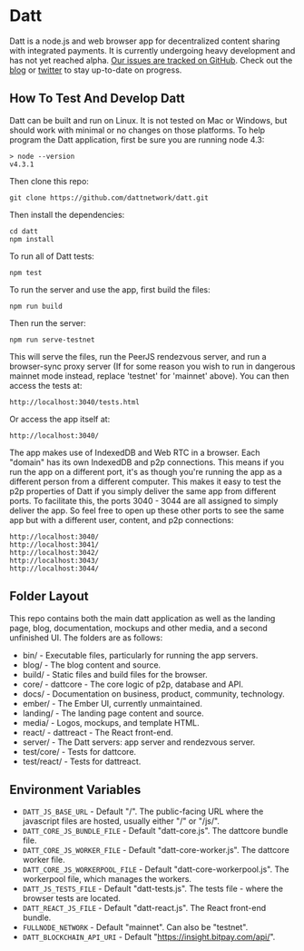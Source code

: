 Datt
====
Datt is a node.js and web browser app for decentralized content sharing with
integrated payments. It is currently undergoing heavy development and has not
yet reached alpha. [Our issues are tracked on
GitHub](https://github.com/dattnetwork/datt/issues). Check out the
[blog](http://blog.datt.co) or [twitter](https://twitter.com/dattnetwork) to
stay up-to-date on progress.

How To Test And Develop Datt
----------------------------
Datt can be built and run on Linux. It is not tested on Mac or Windows, but
should work with minimal or no changes on those platforms. To help program the
Datt application, first be sure you are running node 4.3:
```
> node --version
v4.3.1
```
Then clone this repo:
```
git clone https://github.com/dattnetwork/datt.git
```
Then install the dependencies:
```
cd datt
npm install
```
To run all of Datt tests:
```
npm test
```
To run the server and use the app, first build the files:
```
npm run build
```

Then run the server:
```
npm run serve-testnet
```

This will serve the files, run the PeerJS rendezvous server, and run a
browser-sync proxy server (If for some reason you wish to run in dangerous
mainnet mode instead, replace 'testnet' for 'mainnet' above). You can then
access the tests at:

```
http://localhost:3040/tests.html
```

Or access the app itself at:

```
http://localhost:3040/
```

The app makes use of IndexedDB and Web RTC in a browser. Each "domain" has its
own IndexedDB and p2p connections. This means if you run the app on a different
port, it's as though you're running the app as a different person from a
different computer. This makes it easy to test the p2p properties of Datt if
you simply deliver the same app from different ports. To facilitate this, the
ports 3040 - 3044 are all assigned to simply deliver the app. So feel free to
open up these other ports to see the same app but with a different user,
content, and p2p connections:
```
http://localhost:3040/
http://localhost:3041/
http://localhost:3042/
http://localhost:3043/
http://localhost:3044/
```

Folder Layout
-------------
This repo contains both the main datt application as well as the landing page,
blog, documentation, mockups and other media, and a second unfinished UI. The
folders are as follows:
- bin/ - Executable files, particularly for running the app servers.
- blog/ - The blog content and source.
- build/ - Static files and build files for the browser.
- core/ - dattcore - The core logic of p2p, database and API.
- docs/ - Documentation on business, product, community, technology.
- ember/ - The Ember UI, currently unmaintained.
- landing/ - The landing page content and source.
- media/ - Logos, mockups, and template HTML.
- react/ - dattreact - The React front-end.
- server/ - The Datt servers: app server and rendezvous server.
- test/core/ - Tests for dattcore.
- test/react/ - Tests for dattreact.

Environment Variables
---------------------
- `DATT_JS_BASE_URL` - Default "/". The public-facing URL where the javascript
  files are hosted, usually either "/" or "/js/".
- `DATT_CORE_JS_BUNDLE_FILE` - Default "datt-core.js". The dattcore bundle
  file.
- `DATT_CORE_JS_WORKER_FILE` - Default "datt-core-worker.js". The dattcore
  worker file.
- `DATT_CORE_JS_WORKERPOOL_FILE` - Default "datt-core-workerpool.js". The
  workerpool file, which manages the workers.
- `DATT_JS_TESTS_FILE` - Default "datt-tests.js". The tests file - where the
  browser tests are located.
- `DATT_REACT_JS_FILE` - Default "datt-react.js". The React front-end bundle.
- `FULLNODE_NETWORK` - Default "mainnet". Can also be "testnet".
- `DATT_BLOCKCHAIN_API_URI` - Default "https://insight.bitpay.com/api/".
